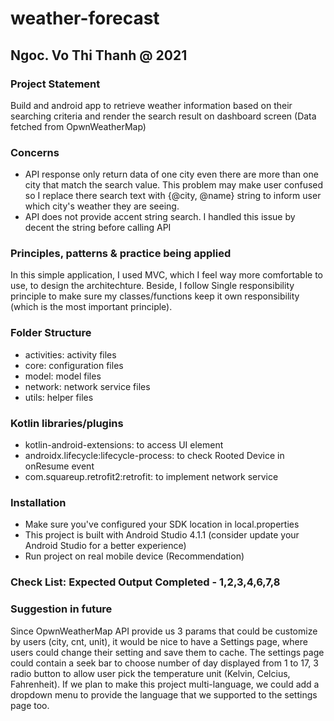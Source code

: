 # weather-forecast
## Ngoc. Vo Thi Thanh @ 2021



### Project Statement
Build and android app to retrieve weather information based on their searching criteria and render the search result on dashboard screen (Data fetched from OpwnWeatherMap)

### Concerns
- API response only return data of one city even there are more than one city that match the search value. This problem may make user confused so I replace there search text with 
{@city, @name} string to inform user which city's weather they are seeing.
- API does not provide accent string search. I handled this issue by decent the string before calling API

### Principles, patterns & practice being applied
In this simple application, I used MVC, which I feel way more comfortable to use, to design the architechture.
Beside, I follow Single responsibility principle to make sure my classes/functions keep it own responsibility (which is the most important principle).

### Folder Structure
  - activities: activity files
  - core: configuration files
  - model: model files
  - network: network service files
  - utils: helper files
 
### Kotlin libraries/plugins
  - kotlin-android-extensions: to access UI element 
  - androidx.lifecycle:lifecycle-process: to check Rooted Device in onResume event
  - com.squareup.retrofit2:retrofit: to implement network service
  
### Installation
  - Make sure you've configured your SDK location in local.properties
  - This project is built with Android Studio 4.1.1 (consider update your Android Studio for a better experience)
  - Run project on real mobile device (Recommendation)

### Check List: Expected Output Completed - 1,2,3,4,6,7,8  
 
### Suggestion in future
 Since OpwnWeatherMap API provide us 3 params that could be customize by users (city, cnt, unit), it would be nice to have a Settings page, where users could change their
 setting and save them to cache. The settings page could contain a seek bar to choose number of day displayed from 1 to 17, 3 radio button to allow user pick the temperature unit
 (Kelvin, Celcius, Fahrenheit). If we plan to make this project multi-language, we could add a dropdown menu to provide the language that we supported to the settings page too.
